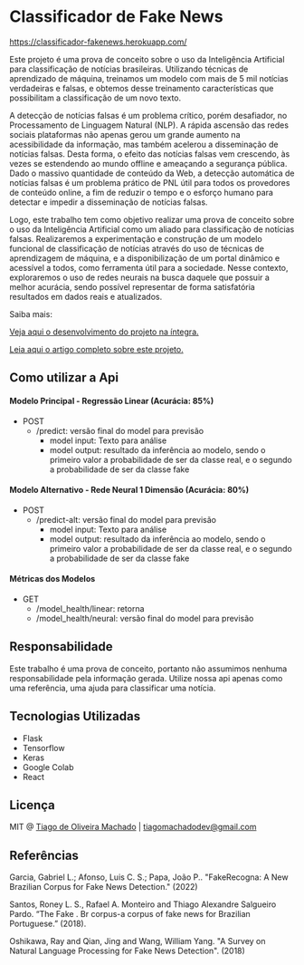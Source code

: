 # Classificador de Fake News

https://classificador-fakenews.herokuapp.com/


Este projeto é uma prova de conceito sobre o uso da Inteligência Artificial para classificação de notícias brasileiras. Utilizando técnicas de aprendizado de máquina, treinamos um modelo com mais de 5 mil notícias verdadeiras e falsas, e obtemos desse treinamento características que possibilitam a classificação de um novo texto.

A detecção de notícias falsas é um problema crítico, porém desafiador, no Processamento de Linguagem Natural (NLP). A rápida ascensão das redes sociais plataformas não apenas gerou um grande aumento na acessibilidade da informação, mas também acelerou a disseminação de notícias falsas. Desta forma, o efeito das notícias falsas vem crescendo, às vezes se estendendo ao mundo offline e ameaçando a segurança pública. Dado o massivo quantidade de conteúdo da Web, a detecção automática de notícias falsas é um problema prático de PNL útil para todos os provedores de conteúdo online, a fim de reduzir o tempo e o esforço humano para detectar e impedir a disseminação de notícias falsas. 

Logo, este trabalho tem como objetivo realizar uma prova de conceito sobre o uso da Inteligência Artificial como um aliado para classificação de notícias falsas. Realizaremos a experimentação e construção de um modelo funcional de classificação de notícias através do uso de técnicas de aprendizagem de máquina, e a disponibilização de um portal dinâmico e acessível a todos, como ferramenta útil para a sociedade. Nesse contexto, exploraremos o uso de redes neurais na busca daquele que possuir a melhor acurácia, sendo possível representar de forma satisfatória resultados em dados reais e atualizados.

Saiba mais:

<a href='https://github.com/eutiagovski/fake-detector/tree/main/notebooks/'>Veja aqui o desenvolvimento do projeto na íntegra.</a>

<a href='https://github.com/eutiagovski/fake-detector/tree/main/docs/'>Leia aqui o artigo completo sobre este projeto.</a>

## Como utilizar a Api

#### Modelo Principal - Regressão Linear (Acurácia: 85%)
- POST
    - /predict: versão final do model para previsão
        - model input: Texto para análise
        - model output: resultado da inferência ao modelo, sendo o primeiro valor a probabilidade de ser da classe real, e o segundo a probabilidade de ser da classe fake


#### Modelo Alternativo - Rede Neural 1 Dimensão (Acurácia: 80%)
- POST
    - /predict-alt: versão final do model para previsão
        - model input: Texto para análise
        - model output: resultado da inferência ao modelo, sendo o primeiro valor a probabilidade de ser da classe real, e o segundo a probabilidade de ser da classe fake


#### Métricas dos Modelos
- GET
    - /model_health/linear: retorna 
    - /model_health/neural: versão final do model para previsão


## Responsabilidade

Este trabalho é uma prova de conceito, portanto não assumimos nenhuma responsabilidade pela informação gerada.
Utilize nossa api apenas como uma referência, uma ajuda para classificar uma notícia.

## Tecnologias Utilizadas

- Flask
- Tensorflow
- Keras
- Google Colab
- React

## Licença

MIT @ <a href='https://github.com/eutiagovski/fake-detector/blob/main/LICENSE'>Tiago de Oliveira Machado</a> | tiagomachadodev@gmail.com


## Referências
Garcia, Gabriel L.; Afonso, Luis C. S.; Papa, João P.. "FakeRecogna: A New Brazilian Corpus for Fake News Detection." (2022)

Santos, Roney L. S., Rafael A. Monteiro and Thiago Alexandre Salgueiro Pardo. “The Fake . Br corpus-a corpus of fake news for Brazilian Portuguese.” (2018).

Oshikawa, Ray and Qian, Jing and Wang, William Yang. "A Survey on Natural Language Processing for Fake News Detection". (2018)

